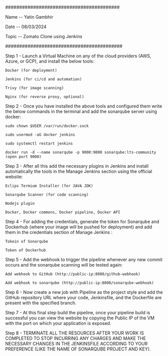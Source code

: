 #########################################

Name -- Yatin Gambhir

Date -- 08/03/2024

Topic -- Zomato Clone using Jenkins 

##########################################


Step 1  - Launch a Virtual Machine on any of the cloud providers (AWS, Azure, or GCP), and install the below tools:

`Docker (for deployment)`

`Jenkins (for ci/cd and automation)`

`Trivy (for image scanning)`

`Nginx (for reverse proxy, optional)`

Step 2 - Once you have installed the above tools and configured them write the below commands in the terminal and add the sonarqube server using docker:

`sudo chown $USER /var/run/docker.sock`

`sudo usermod -aG docker jenkins`

`sudo systemctl restart jenkins`

`docker run -d --name sonarqube -p 9000:9000 sonarqube:lts-community (open port 9000)`

Step 3 - After all this add the necessary plugins in Jenkins and install automatically the tools in the Manage Jenkins section using the official website:

`Eclips Termium Installer (for JAVA JDK)`

`Sonarqube Scanner (for code scanning)`

`Nodejs plugin`

`Docker, Docker commons, Docker pipeline, Docker API`

Step 4 - For adding the credentials, generate the token for Sonarqube and Dockerhub (where your image will be pushed for deployment) and add them in the credentials section of Manage Jenkins :

`Tokein of Sonarqube`

`Token of Dockerhub`

Step 5 - Add the webhook to trigger the pipeline whenever any new commit occurs and the sonarqube scanning will be tested again:

`Add webhook to GitHub (http://public-ip:8080/github-webhook)`

`Add webhook to sonarqube (http://public-ip:8080/sonarqube-webhook)`

Step 6 - Now create a new job with Pipeline as the project style and add the GitHub repository URL where your code, Jenkinsfile, and the Dockerfile are present with the specified branch.

Step 7 - At this final step build the pipeline, once your pipeline build is successful you can view the website by copying the Public IP of the VM with the port on which your application is exposed.

Step 8 - TERMINATE ALL THE RESOURCES AFTER YOUR WORK IS COMPLETED TO STOP INCURRING ANY CHARGES AND MAKE THE NECESSARY CHANGES IN THE JENKINSFILE ACCORDING TO YOUR PREFERENCE (LIKE THE NAME OF SONARQUBE PROJECT AND KEY).

